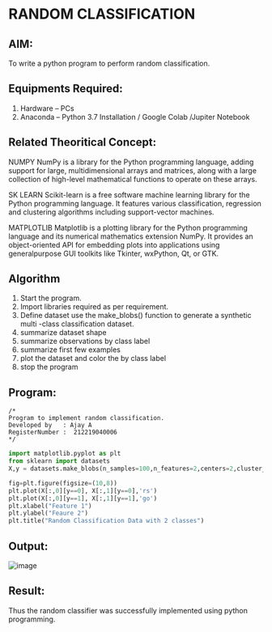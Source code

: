 # RANDOM CLASSIFICATION
## AIM:
To write a python program to perform random classification.

## Equipments Required:
1. Hardware – PCs
2. Anaconda – Python 3.7 Installation / Google Colab /Jupiter Notebook

## Related Theoritical Concept:
NUMPY
NumPy is a library for the Python programming language, adding support for large, multidimensional arrays and matrices, along with a large collection of high-level mathematical functions to operate on these arrays.

SK LEARN
Scikit-learn is a free software machine learning library for the Python programming language. It features various classification, regression and clustering algorithms including support-vector machines.

MATPLOTLIB
Matplotlib is a plotting library for the Python programming language and its numerical mathematics extension NumPy. It provides an object-oriented API for embedding plots into applications using generalpurpose GUI toolkits like Tkinter, wxPython, Qt, or GTK.


## Algorithm
1.  Start the program.
2.	Import libraries required as per requirement.
3.	Define dataset use the make_blobs() function to generate a synthetic multi -class classification dataset.
4.	summarize dataset shape
5.	summarize observations by class label
6.	summarize first few examples
7.	plot the dataset and color the by class label
8.	stop the program


## Program:
```
/*
Program to implement random classification.
Developed by   : Ajay A
RegisterNumber :  212219040006
*/
```
```python
import matplotlib.pyplot as plt
from sklearn import datasets
X,y = datasets.make_blobs(n_samples=100,n_features=2,centers=2,cluster_std=1.05,random_state=2)

fig=plt.figure(figsize=(10,8))
plt.plot(X[:,0][y==0], X[:,1][y==0],'rs')
plt.plot(X[:,0][y==1], X[:,1][y==1],'go')
plt.xlabel("Feature 1")
plt.ylabel("Feaure 2")
plt.title("Random Classification Data with 2 classes")
```
## Output:
![image](https://user-images.githubusercontent.com/102233600/164498332-f16241c8-ff44-4448-a96e-0c049f4a3b36.png)




## Result:
Thus the random classifier was successfully implemented using python programming.
